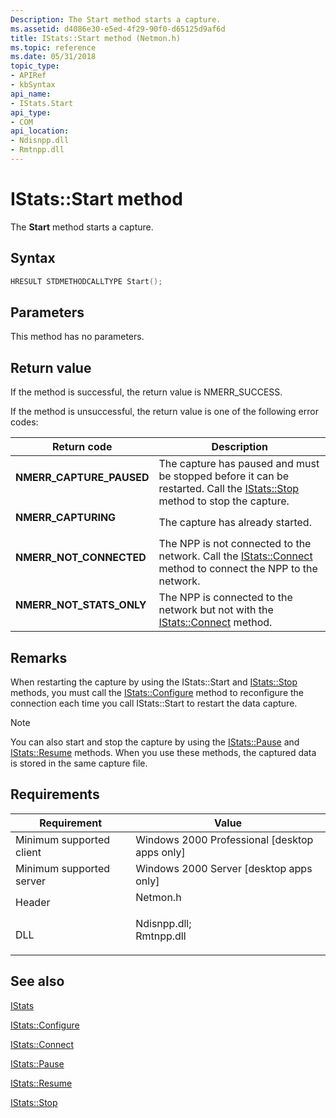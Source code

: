 ```yaml
---
Description: The Start method starts a capture.
ms.assetid: d4086e30-e5ed-4f29-90f0-d65125d9af6d
title: IStats::Start method (Netmon.h)
ms.topic: reference
ms.date: 05/31/2018
topic_type: 
- APIRef
- kbSyntax
api_name: 
- IStats.Start
api_type: 
- COM
api_location: 
- Ndisnpp.dll
- Rmtnpp.dll
---
```


# IStats::Start method

The **Start** method starts a capture.

## Syntax


```C++
HRESULT STDMETHODCALLTYPE Start();
```



## Parameters

This method has no parameters.

## Return value

If the method is successful, the return value is NMERR\_SUCCESS.

If the method is unsuccessful, the return value is one of the following error codes:



| Return code                                                                                            | Description                                                                                                                                            |
|--------------------------------------------------------------------------------------------------------|--------------------------------------------------------------------------------------------------------------------------------------------------------|
| <dl> <dt>**NMERR\_CAPTURE\_PAUSED**</dt> </dl>  | The capture has paused and must be stopped before it can be restarted. Call the [IStats::Stop](istats-stop.md) method to stop the capture.<br/> |
| <dl> <dt>**NMERR\_CAPTURING**</dt> </dl>        | The capture has already started.<br/>                                                                                                            |
| <dl> <dt>**NMERR\_NOT\_CONNECTED**</dt> </dl>   | The NPP is not connected to the network. Call the [IStats::Connect](istats-connect.md) method to connect the NPP to the network.<br/>           |
| <dl> <dt>**NMERR\_NOT\_STATS\_ONLY**</dt> </dl> | The NPP is connected to the network but not with the [IStats::Connect](istats-connect.md) method.<br/>                                          |



 

## Remarks

When restarting the capture by using the IStats::Start and [IStats::Stop](istats-stop.md) methods, you must call the [IStats::Configure](istats-configure.md) method to reconfigure the connection each time you call IStats::Start to restart the data capture.

> [!Note]  
> You can also start and stop the capture by using the [IStats::Pause](istats-pause.md) and [IStats::Resume](istats-resume.md) methods. When you use these methods, the captured data is stored in the same capture file.

 

## Requirements



| Requirement | Value |
|-------------------------------------|----------------------------------------------------------------------------------------------------------------------------------------------------------|
| Minimum supported client<br/> | Windows 2000 Professional \[desktop apps only\]<br/>                                                                                               |
| Minimum supported server<br/> | Windows 2000 Server \[desktop apps only\]<br/>                                                                                                     |
| Header<br/>                   | <dl> <dt>Netmon.h</dt> </dl>                                                                      |
| DLL<br/>                      | <dl> <dt>Ndisnpp.dll; </dt> <dt>Rmtnpp.dll</dt> </dl> |



## See also

<dl> <dt>

[IStats](istats.md)
</dt> <dt>

[IStats::Configure](istats-configure.md)
</dt> <dt>

[IStats::Connect](istats-connect.md)
</dt> <dt>

[IStats::Pause](istats-pause.md)
</dt> <dt>

[IStats::Resume](istats-resume.md)
</dt> <dt>

[IStats::Stop](istats-stop.md)
</dt> </dl>

 

 




